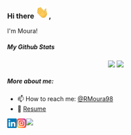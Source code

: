 ### Hi there <img src="/wave.gif" width="30px">, 
I'm Moura!


##### My Github Stats
<p align = "center">
  <img src = "https://github-readme-stats.vercel.app/api?username=RMoura98&show_icons=true&line_height=33">
  <img src = "https://github-readme-stats.vercel.app/api/top-langs/?username=RMoura98&hide=css,java,html&layout=compact">
</p>


<!--![YOUR github stats](https://github-readme-stats.vercel.app/api?username=RMoura98)-->
<h5> More about me: </h5>


- 📫 How to reach me: [@RMoura98](https://www.linkedin.com/in/RMoura98/)
- 📝 [Resume](#)

<a href="https://www.linkedin.com/in/RMoura98/">
  <img align="left" alt="Moura's Linkedin" width="22px" src="/linkedin.svg" />
</a>
<a href="https://www.instagram.com/rmoura98_/">
  <img align="left" alt="Moura's  Instagram" width="22px" src="/instagram.png" />
</a>
<div>
  <img src="https://visitor-badge.glitch.me/badge?page_id=RMoura98.RMoura98" />
</div>
<!--<img alt="GIF" src="https://github.com/abhisheknaiidu/abhisheknaiidu/blob/master/code.gif?raw=true" width="500" height="320" />-->
